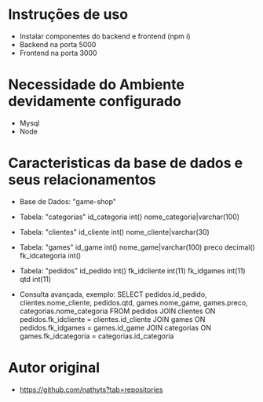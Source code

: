 # Instruções de uso
- Instalar componentes do backend e frontend (npm i)
- Backend na porta 5000
- Frontend na porta 3000


#  Necessidade do Ambiente devidamente configurado
- Mysql
- Node


# Caracteristicas da base de dados e seus relacionamentos
- Base de Dados: "game-shop"

- Tabela: "categorias"
    id_categoria int()
    nome_categoria|varchar(100)

- Tabela: "clientes"
    id_cliente int()
    nome_cliente|varchar(30)

- Tabela: "games"
    id_game int()
    nome_game|varchar(100)
    preco decimal()
    fk_idcategoria int()

- Tabela: "pedidos"
    id_pedido int()
    fk_idcliente int(11)
    fk_idgames int(11)
    qtd int(11)

- Consulta avançada, exemplo:
    SELECT pedidos.id_pedido, clientes.nome_cliente, pedidos.qtd, games.nome_game, games.preco, categorias.nome_categoria FROM pedidos 
        JOIN clientes ON pedidos.fk_idcliente = clientes.id_cliente 
        JOIN games ON pedidos.fk_idgames = games.id_game 
        JOIN categorias ON games.fk_idcategoria = categorias.id_categoria



# Autor original
- https://github.com/nathyts?tab=repositories